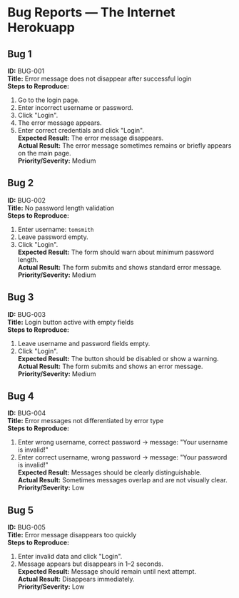 # Bug Reports — The Internet Herokuapp

## Bug 1
**ID:** BUG-001  
**Title:** Error message does not disappear after successful login  
**Steps to Reproduce:**  
1. Go to the login page.  
2. Enter incorrect username or password.  
3. Click "Login".  
4. The error message appears.  
5. Enter correct credentials and click "Login".  
**Expected Result:** The error message disappears.  
**Actual Result:** The error message sometimes remains or briefly appears on the main page.  
**Priority/Severity:** Medium

## Bug 2
**ID:** BUG-002  
**Title:** No password length validation  
**Steps to Reproduce:**  
1. Enter username: `tomsmith`  
2. Leave password empty.  
3. Click "Login".  
**Expected Result:** The form should warn about minimum password length.  
**Actual Result:** The form submits and shows standard error message.  
**Priority/Severity:** Medium

## Bug 3
**ID:** BUG-003  
**Title:** Login button active with empty fields  
**Steps to Reproduce:**  
1. Leave username and password fields empty.  
2. Click "Login".  
**Expected Result:** The button should be disabled or show a warning.  
**Actual Result:** The form submits and shows an error message.  
**Priority/Severity:** Medium

## Bug 4
**ID:** BUG-004  
**Title:** Error messages not differentiated by error type  
**Steps to Reproduce:**  
1. Enter wrong username, correct password → message: "Your username is invalid!"  
2. Enter correct username, wrong password → message: "Your password is invalid!"  
**Expected Result:** Messages should be clearly distinguishable.  
**Actual Result:** Sometimes messages overlap and are not visually clear.  
**Priority/Severity:** Low

## Bug 5
**ID:** BUG-005  
**Title:** Error message disappears too quickly  
**Steps to Reproduce:**  
1. Enter invalid data and click "Login".  
2. Message appears but disappears in 1–2 seconds.  
**Expected Result:** Message should remain until next attempt.  
**Actual Result:** Disappears immediately.  
**Priority/Severity:** Low
